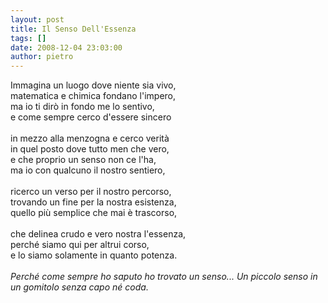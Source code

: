 ```yaml
---
layout: post
title: Il Senso Dell'Essenza
tags: []
date: 2008-12-04 23:03:00
author: pietro
---
```

Immagina un luogo dove niente sia vivo,<br/>matematica e chimica fondano l'impero,<br/>ma io ti dirò in fondo me lo sentivo,<br/>e come sempre cerco d'essere sincero<br/><br/>in mezzo alla menzogna e cerco verità<br/>in quel posto dove tutto men che vero,<br/>e che proprio un senso non ce l'ha,<br/>ma io con qualcuno il nostro sentiero,<br/><br/>ricerco un verso per il nostro percorso,<br/>trovando un fine per la nostra esistenza,<br/>quello più semplice che mai è trascorso,<br/><br/>che delinea crudo e vero nostra l'essenza,<br/>perché siamo qui per altrui corso,<br/>e lo siamo solamente in quanto potenza.<br/><br/><span style="font-style: italic">Perché come sempre ho saputo ho trovato un senso... Un piccolo senso in un gomitolo senza capo né coda.</span>
